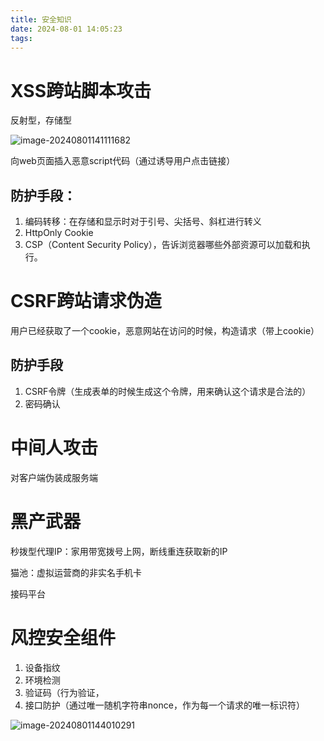 ```yaml
---
title: 安全知识
date: 2024-08-01 14:05:23
tags:
---
```


# XSS跨站脚本攻击

反射型，存储型

![image-20240801141111682](https://kjgadfk-1311071500.cos.ap-nanjing.myqcloud.com/image-20240801141111682.png)

向web页面插入恶意script代码（通过诱导用户点击链接）

## 防护手段：

1. 编码转移：在存储和显示时对于引号、尖括号、斜杠进行转义
2. HttpOnly Cookie
3. CSP（Content Security Policy），告诉浏览器哪些外部资源可以加载和执行。

# CSRF跨站请求伪造

用户已经获取了一个cookie，恶意网站在访问的时候，构造请求（带上cookie）

## 防护手段

1. CSRF令牌（生成表单的时候生成这个令牌，用来确认这个请求是合法的）
2. 密码确认

# 中间人攻击

对客户端伪装成服务端

# 黑产武器

秒拨型代理IP：家用带宽拨号上网，断线重连获取新的IP

猫池：虚拟运营商的非实名手机卡

接码平台

# 风控安全组件

1. 设备指纹
2. 环境检测
3. 验证码（行为验证，
4. 接口防护（通过唯一随机字符串nonce，作为每一个请求的唯一标识符）

![image-20240801144010291](https://kjgadfk-1311071500.cos.ap-nanjing.myqcloud.com/image-20240801144010291.png)
